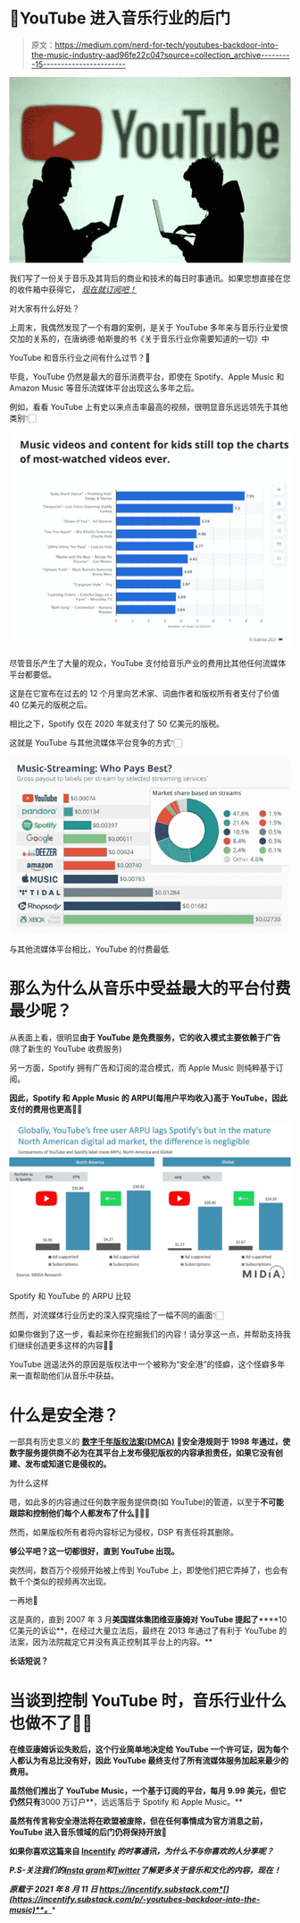# 🎥YouTube 进入音乐行业的后门

> 原文：<https://medium.com/nerd-for-tech/youtubes-backdoor-into-the-music-industry-aad96fe22c04?source=collection_archive---------15----------------------->

![](img/5a2ce3ae351485503dafb0aa236c4e54.png)

我们写了一份关于音乐及其背后的商业和技术的每日时事通讯。如果您想直接在您的收件箱中获得它， [*现在就订阅吧！*](https://incentify.substack.com)

对大家有什么好处？

上周末，我偶然发现了一个有趣的案例，是关于 YouTube 多年来与音乐行业爱恨交加的关系的，在唐纳德·帕斯曼的书《关于音乐行业你需要知道的一切》中

YouTube 和音乐行业之间有什么过节？🤬

毕竟，YouTube 仍然是最大的音乐消费平台，即使在 Spotify、Apple Music 和 Amazon Music 等音乐流媒体平台出现这么多年之后。

例如，看看 YouTube 上有史以来点击率最高的视频，很明显音乐远远领先于其他类别👇🏻

![](img/97a9790b334b74b741cdbaaffa4f1f0e.png)

尽管音乐产生了大量的观众，YouTube 支付给音乐产业的费用比其他任何流媒体平台都要低。

这是在它宣布在过去的 12 个月里向艺术家、词曲作者和版权所有者支付了价值 40 亿美元的版税之后。

相比之下，Spotify 仅在 2020 年就支付了 50 亿美元的版税。

这就是 YouTube 与其他流媒体平台竞争的方式👇🏻

![](img/1ea25e268687e33b34c5cc94e62977f6.png)

与其他流媒体平台相比，YouTube 的付费最低

# 那么为什么从音乐中受益最大的平台付费最少呢？

从表面上看，很明显**由于 YouTube 是免费服务，它的收入模式主要依赖于广告**(除了新生的 YouTube 收费服务)

另一方面，Spotify 拥有广告和订阅的混合模式，而 Apple Music 则纯粹基于订阅。

**因此，Spotify 和 Apple Music 的 ARPU(每用户平均收入)高于 YouTube，因此支付的费用也更高🤷‍♂️**

![](img/d272cc7f4a8651fd64e9d9daf9af976e.png)

Spotify 和 YouTube 的 ARPU 比较

然而，对流媒体行业历史的深入探究描绘了一幅不同的画面👇🏻

如果你做到了这一步，看起来你在挖掘我们的内容！请分享这一点，并帮助支持我们继续创造更多这样的内容🙏🏻

YouTube 逍遥法外的原因是版权法中一个被称为“安全港”的怪癖，这个怪癖多年来一直帮助他们从音乐中获益。

# 什么是安全港？

一部具有历史意义的 [**数字千年版权法案(DMCA)**](https://en.wikipedia.org/wiki/Digital_Millennium_Copyright_Act) 📝**安全港规则于 1998 年通过，使数字服务提供商不必为在其平台上发布侵犯版权的内容承担责任，如果它没有创建、发布或知道它是侵权的。**

为什么这样

嗯，如此多的内容通过任何数字服务提供商(如 YouTube)的管道，以至于**不可能跟踪和控制他们每个人都发布了什么**👨🏻‍💻

然而，如果版权所有者将内容标记为侵权，DSP 有责任将其删除。

**够公平吧？这一切都很好，直到 YouTube 出现。**

突然间，数百万个视频开始被上传到 YouTube 上，即使他们把它弄掉了，也会有数千个类似的视频再次出现。

一再地🔁

这是真的，直到 2007 年 3 月**美国媒体集团维亚康姆对 YouTube 提起了**[](https://en.wikipedia.org/wiki/Viacom_International_Inc._v._YouTube,_Inc.)****10 亿美元的诉讼**，在经过大量立法后，最终在 2013 年通过了有利于 YouTube 的法案，因为法院裁定它并没有真正控制其平台上的内容。**

**长话短说？**

# **当谈到控制 YouTube 时，音乐行业什么也做不了🤷‍♂️**

**在维亚康姆诉讼失败后，这个行业简单地决定给 YouTube 一个许可证，因为每个人都认为有总比没有好，因此 YouTube 最终支付了所有流媒体服务加起来最少的费用。**

**虽然他们推出了 **YouTube Music，一个基于订阅的平台，每月 9.99 美元**，但它仍然只有**3000 万订户**，远远落后于 Spotify 和 Apple Music。**

**虽然有传言称安全港法将在欧盟被废除，但在任何事情成为官方消息之前，YouTube 进入音乐领域的后门仍将保持开放🚪**

**如果你喜欢这篇来自 [Incentify](https://incentify.substack.com) *的时事通讯，为什么不与你喜欢的人分享呢？***

***P.S-关注我们的*[*insta gram*](https://www.instagram.com/clubincentify/)*和*[*Twitter*](https://twitter.com/clubincentify)*了解更多关于音乐和文化的内容，现在！***

***原载于 2021 年 8 月 11 日 https://incentify.substack.com*[](https://incentify.substack.com/p/-youtubes-backdoor-into-the-music)**。****